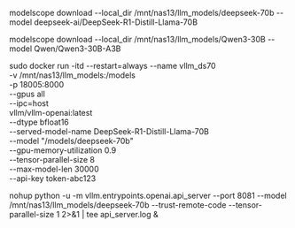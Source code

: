 modelscope download --local_dir /mnt/nas13/llm_models/deepseek-70b --model deepseek-ai/DeepSeek-R1-Distill-Llama-70B

modelscope download --local_dir /mnt/nas13/llm_models/Qwen3-30B --model Qwen/Qwen3-30B-A3B


sudo docker run -itd --restart=always --name vllm_ds70 \
-v /mnt/nas13/llm_models:/models \
-p 18005:8000 \
--gpus all \
--ipc=host \
vllm/vllm-openai:latest \
--dtype bfloat16 \
--served-model-name DeepSeek-R1-Distill-Llama-70B \
--model "/models/deepseek-70b" \
--gpu-memory-utilization 0.9 \
--tensor-parallel-size 8 \
--max-model-len 30000 \
--api-key token-abc123


nohup python -u -m vllm.entrypoints.openai.api_server --port 8081 --model /mnt/nas13/llm_models/deepseek-70b --trust-remote-code --tensor-parallel-size 1 2>&1 | tee api_server.log &


